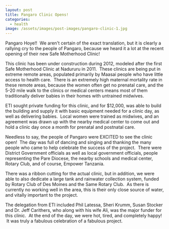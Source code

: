 ```yaml
---
layout: post
title: Pangaro Clinic Opens!
categories:
  - health
image: /assets/images/post-images/pangaro-clinic-1.jpg
---
```


Pangaro Hoye!! &nbsp;We aren't certain of the exact translation, but it is clearly a rallying cry to the people of Pangaro, because we heard it a lot at the recent opening of their new Safe Motherhood Clinic!

This clinic has been under construction during 2012, modeled after the first Safe Motherhood Clinic at Nadururu in 2011. &nbsp;These clinics are being put in extreme remote areas, populated primarily by Maasai people who have little access to health care. &nbsp;There is an extremely high maternal mortality rate in these remote areas, because the women often get no prenatal care, and the 5-20 mile walk to the clinics or medical centers means most of them traditionally deliver babies in their homes with untrained midwives.

ETI sought private funding for this clinic, and for $12,000, was able to build the building and supply it with basic equipment needed for a clinic day, as well as delivering babies. &nbsp;Local women were trained as midwives, and an agreement was drawn up with the nearby medical center to come out and hold a clinic day once a month for prenatal and postnatal care.

Needless to say, the people of Pangaro were EXCITED to see the clinic open! &nbsp;The day was full of dancing and singing and thanking the many people who came to help celebrate the success of the project. &nbsp;There were District Government officials as well as local government officials, people representing the Pare Diocese, the nearby schools and medical center, Rotary Club, and of course, Empower Tanzania.

There was a ribbon cutting for the actual clinic, but in addition, we were able to also dedicate a large tank and rainwater collection system, funded by Rotary Club of Des Moines and the Same Rotary Club. &nbsp;As there is currently no working well in the area, this is their only close source of water, and vitally important to the project.

The delegation from ETI included Phil Latessa, Sheri Krumm, Susan Stocker and Dr. Jeff Carithers, who along with his wife Ali, was the major funder for this clinic. &nbsp;At the end of the day, we were hot, tired, and completely happy! &nbsp;It was truly a fabulous celebration of a fabulous project.